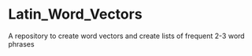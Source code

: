 # Latin_Word_Vectors

A repository to create word vectors and create lists of frequent 2-3 word phrases
